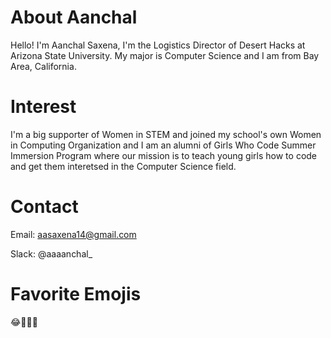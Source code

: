 # About Aanchal
Hello! I'm Aanchal Saxena, I'm the Logistics Director of Desert Hacks at Arizona State University. My major is Computer Science and I am from Bay Area, California.

# Interest 
I'm a big supporter of Women in STEM and joined my school's own Women in Computing Organization and I am an alumni of Girls Who Code Summer Immersion Program where our mission is to teach young girls how to code and get them interetsed in the Computer Science field.

# Contact
Email: aasaxena14@gmail.com

Slack: @aaaanchal_

# Favorite Emojis 
😂👅💕🙄
